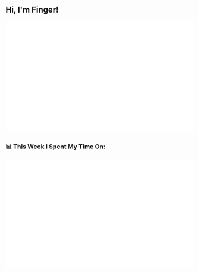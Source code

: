 <h2> Hi, I'm Finger!</h2>

<img align="right" src="https://raw.githubusercontent.com/spianmo/github-stats/master/generated/overview.svg#gh-light-mode-only">

<!-- <img align="right" height="160em" src="https://github-readme-stats-eight-theta.vercel.app/api/top-langs/?username=spianmo&layout=compact&langs_count=8&theme=algolia"/>	 -->
	
```go
package main

type Me struct {
	Name   string
	Job    string
	Code   string
	Skills string
}

func main() {
	me := &Me{
		Name:   "Finger",
		Job:    "Client-side Engineer",
		Code:   "Java, Kotlin, C#, Rust and C++ and Others",
		Skills: "Android, Security, Cross-platform client, NLP, CV, ASR ^o^",
	}
	_ = me
}
```


<h3>📊 This Week I Spent My Time On:</h3>
<img align='right' src="https://raw.githubusercontent.com/spianmo/github-stats/master/generated/languages.svg#gh-light-mode-only">

<!--START_SECTION:waka-->

```txt
Kotlin                 19 hrs 15 mins  ██████████████▒░░░░░░░░░░   56.93 %
XML                    9 hrs 30 mins   ███████░░░░░░░░░░░░░░░░░░   28.13 %
Java                   2 hrs 13 mins   █▓░░░░░░░░░░░░░░░░░░░░░░░   06.58 %
JSON                   29 mins         ▒░░░░░░░░░░░░░░░░░░░░░░░░   01.47 %
Prolog                 27 mins         ▒░░░░░░░░░░░░░░░░░░░░░░░░   01.34 %
```

<!--END_SECTION:waka-->
